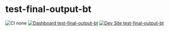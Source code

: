 # test-final-output-bt

![CI none](https://img.shields.io/badge/ci-none-orange.svg)
[![Dashboard test-final-output-bt](https://img.shields.io/badge/dashboard-test_final_output_bt-yellow.svg)](https://dashboard.pantheon.io/sites/9fe6a7e9-2692-4d01-b690-c70d3ba29edb#dev/code)
[![Dev Site test-final-output-bt](https://img.shields.io/badge/site-test_final_output_bt-blue.svg)](http://dev-test-final-output-bt.pantheonsite.io/)